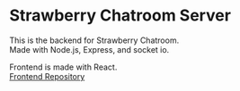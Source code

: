 # Strawberry Chatroom Server

This is the backend for Strawberry Chatroom.  
Made with Node.js, Express, and socket io.

Frontend is made with React.  
[Frontend Repository](https://github.com/yoshijay3000/strawberry-chatroom-client)
